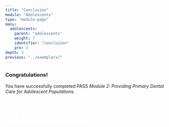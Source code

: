 ```yaml
---
title: "Conclusion"
module: "Adolescents"
type: "module-page"
menu:
  adolescents:
    parent: "adolescents"
    weight: 7
    identifier: "conclusion"
    pre: 3
depth: 3
previous: "../exemplars/"
---
```

<h3>Congratulations!</h3><div class="pageblock"><p>You have successfully completed PASS  <i>Module 2: Providing Primary Dental Care for Adolescent Populations.</i></p>
<p style="font-size: XX-large; padding-top: 20px;"><a class="btn btn-info" href="/." style="color: #fff;"><span class="glyphicon glyphicon-home"></span> Go to PASS Homepage</a></p>
</div>